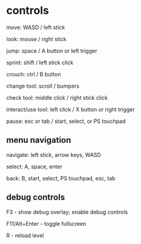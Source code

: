 # controls

move: WASD / left stick

look: mouse / right stick

jump: space / A button or left trigger

sprint: shift / left stick click

crouch: ctrl / B button

change tool: scroll / bumpers

check tool: middle click / right stick click

interact/use tool: left click / X button or right trigger

pause: esc or tab / start, select, or PS touchpad

## menu navigation

navigate: left stick, arrow keys, WASD

select: A, space, enter

back: B, start, select, PS touchpad, esc, tab

## debug controls

F3 - show debug overlay; enable debug controls

F11/Alt+Enter - toggle fullscreen

R - reload level

